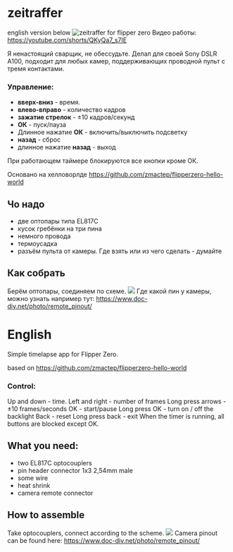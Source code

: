 # zeitraffer

english version below
![zeitraffer for flipper zero](https://theageoflove.ru/uploads/2022/11/photo_2022-11-10_15-54-25.jpg)
Видео работы: https://youtube.com/shorts/QKyQa7_s7IE

Я ненастоящий сварщик, не обессудьте. Делал для своей Sony DSLR A100, подходит для любых камер, поддерживающих проводной пульт с тремя контактами.
### Управление: 

 - **вверх-вниз** - время.
 - **влево-вправо** - количество кадров
 - **зажатие стрелок** - ±10 кадров/секунд
 - **ОК** - пуск/пауза
 - Длинное нажатие **ОК** - включить/выключить подсветку
 - **назад** - сброс
 - длинное нажатие **назад** - выход

При работающем таймере блокируются все кнопки кроме ОК.

Основано на хелловорлде https://github.com/zmactep/flipperzero-hello-world

## Чо надо
 - две оптопары типа EL817C
 - кусок гребёнки на три пина
 - немного провода
 - термоусадка
 - разъём пульта от камеры. Где взять или из чего сделать - думайте

## Как собрать
Берём оптопары, соединяем по схеме. 
![](https://theageoflove.ru/uploads/2022/11/camera_cable.jpg)
Где какой пин у камеры, можно узнать например тут: https://www.doc-diy.net/photo/remote_pinout/

# English
Simple timelapse app for Flipper Zero.

based on https://github.com/zmactep/flipperzero-hello-world
### Control:
Up and down - time.
Left and right - number of frames
Long press arrows - ±10 frames/seconds
OK - start/pause
Long press OK - turn on / off the backlight
Back - reset
Long press back - exit
When the timer is running, all buttons are blocked except OK.
## What you need:
  - two EL817C optocouplers
  - pin header connector 1x3 2,54mm male
  - some wire
  - heat shrink
  - camera remote connector
## How to assemble
Take optocouplers, connect according to the scheme.
![](https://theageoflove.ru/uploads/2022/11/camera_cable_en.jpg)
Camera pinout can be found here: https://www.doc-diy.net/photo/remote_pinout/
